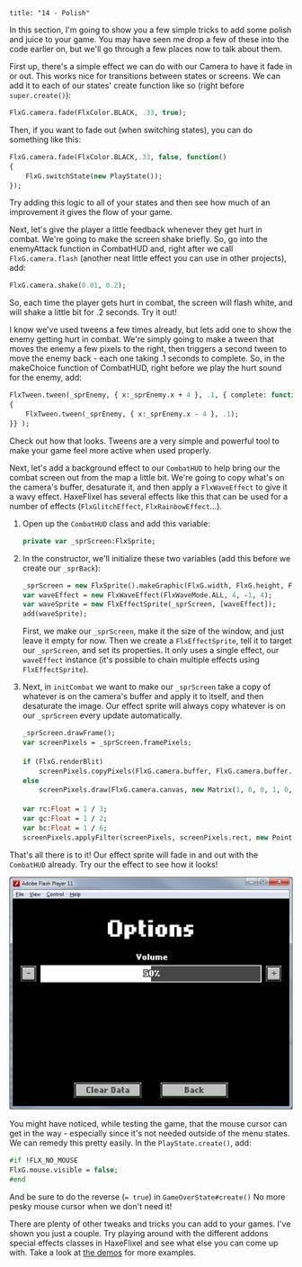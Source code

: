 ```
title: "14 - Polish"
```

In this section, I'm going to show you a few simple tricks to add some polish and juice to your game. You may have seen me drop a few of these into the code earlier on, but we'll go through a few places now to talk about them.

First up, there's a simple effect we can do with our Camera to have it fade in or out. This works nice for transitions between states or screens.
We can add it to each of our states' create function like so (right before `super.create()`):

```haxe
FlxG.camera.fade(FlxColor.BLACK, .33, true);
```

Then, if you want to fade out (when switching states), you can do something like this:

```haxe
FlxG.camera.fade(FlxColor.BLACK,.33, false, function()
{
	FlxG.switchState(new PlayState());
});
```

Try adding this logic to all of your states and then see how much of an improvement it gives the flow of your game.

Next, let's give the player a little feedback whenever they get hurt in combat. We're going to make the screen shake briefly. So, go into the enemyAttack function in CombatHUD and, right after we call `FlxG.camera.flash` (another neat little effect you can use in other projects), add:

```haxe
FlxG.camera.shake(0.01, 0.2);
```

So, each time the player gets hurt in combat, the screen will flash white, and will shake a little bit for .2 seconds. Try it out!

I know we've used tweens a few times already, but lets add one to show the enemy getting hurt in combat. We're simply going to make a tween that moves the enemy a few pixels to the right, then triggers a second tween to move the enemy back - each one taking .1 seconds to complete. So, in the makeChoice function of CombatHUD, right before we play the hurt sound for the enemy, add:

```haxe
FlxTween.tween(_sprEnemy, { x:_sprEnemy.x + 4 }, .1, { complete: function(_)
{
	FlxTween.tween(_sprEnemy, { x:_sprEnemy.x - 4 }, .1);
}} );
```

Check out how that looks. Tweens are a very simple and powerful tool to make your game feel more active when used properly.

Next, let's add a background effect to our `CombatHUD` to help bring our the combat screen out from the map a little bit. We're going to copy what's on the camera's buffer, desaturate it, and then apply a `FlxWaveEffect` to give it a wavy effect. HaxeFlixel has several effects like this that can be used for a number of effects (`FlxGlitchEffect`, `FlxRainbowEffect`...).

1. Open up the `CombatHUD` class and add this variable:

	```haxe
	private var _sprScreen:FlxSprite;
	```

2. In the constructor, we'll initialize these two variables (add this before we create our `_sprBack`):

	```haxe
	_sprScreen = new FlxSprite().makeGraphic(FlxG.width, FlxG.height, FlxColor.TRANSPARENT);
	var waveEffect = new FlxWaveEffect(FlxWaveMode.ALL, 4, -1, 4);
	var waveSprite = new FlxEffectSprite(_sprScreen, [waveEffect]);
	add(waveSprite);
	```

	First, we make our `_sprScreen`, make it the size of the window, and just leave it empty for now. Then we create a `FlxEffectSprite`, tell it to target our `_sprScreen`, and set its properties. It only uses a single effect, our `waveEffect` instance (it's possible to chain multiple effects using `FlxEffectSprite`).

3. Next, in `initCombat` we want to make our `_sprScreen` take a copy of whatever is on the camera's buffer and apply it to itself, and then desaturate the image. Our effect sprite will always copy whatever is on our `_sprScreen` every update automatically.

	```haxe
	_sprScreen.drawFrame();
	var screenPixels = _sprScreen.framePixels;
	
	if (FlxG.renderBlit)
		screenPixels.copyPixels(FlxG.camera.buffer, FlxG.camera.buffer.rect, new Point());
	else
		screenPixels.draw(FlxG.camera.canvas, new Matrix(1, 0, 0, 1, 0, 0));
	
	var rc:Float = 1 / 3;
	var gc:Float = 1 / 2;
	var bc:Float = 1 / 6;
	screenPixels.applyFilter(screenPixels, screenPixels.rect, new Point(), new ColorMatrixFilter([rc, gc, bc, 0, 0, rc, gc, bc, 0, 0, rc, gc, bc, 0, 0, 0, 0, 0, 1, 0]));
	```

That's all there is to it! Our effect sprite will fade in and out with the `CombatHUD` already. Try our the effect to see how it looks!

![](../images/04_tutorials/0022.png)

You might have noticed, while testing the game, that the mouse cursor can get in the way - especially since it's not needed outside of the menu states. We can remedy this pretty easily.
In the `PlayState.create()`, add:

```haxe
#if !FLX_NO_MOUSE
FlxG.mouse.visible = false;
#end
```

And be sure to do the reverse (`= true`) in `GameOverState#create()` No more pesky mouse cursor when we don't need it!

There are plenty of other tweaks and tricks you can add to your games. I've shown you just a couple. Try playing around with the different addons special effects classes in HaxeFlixel and see what else you can come up with. Take a look at [the demos](http://haxeflixel.com/demos/) for more examples.
